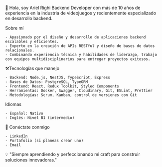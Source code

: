 👋 Hola, soy Ariel Righi
Backend Developer con más de 10 años de experiencia en la industria de videojuegos y recientemente especializado en desarrollo backend.

Sobre mí

    - Apasionado por el diseño y desarrollo de aplicaciones backend escalables y eficientes.
    - Experto en la creación de APIs RESTful y diseño de bases de datos relacionales.
    - Combinando experiencia técnica y habilidades de liderazgo, trabajo con equipos multidisciplinarios para entregar proyectos exitosos.

⚒Tecnologías que manejo

    - Backend: Node.js, NestJS, TypeScript, Express
    - Bases de Datos: PostgreSQL, TypeORM
    - Frontend: React, Redux Toolkit, Styled Components
    - Herramientas: Docker, Swagger, Cloudinary, Git, ESLint, Prettier
    - Metodologías: Scrum, Kanban, control de versiones con Git

Idiomas

    - Español: Nativo
    - Inglés: Nivel B1 (intermedio)

🔗 Conéctate conmigo

    - LinkedIn
    - Portafolio (si planeas crear uno)
    - Email

💡 "Siempre aprendiendo y perfeccionando mi craft para construir soluciones innovadoras."
